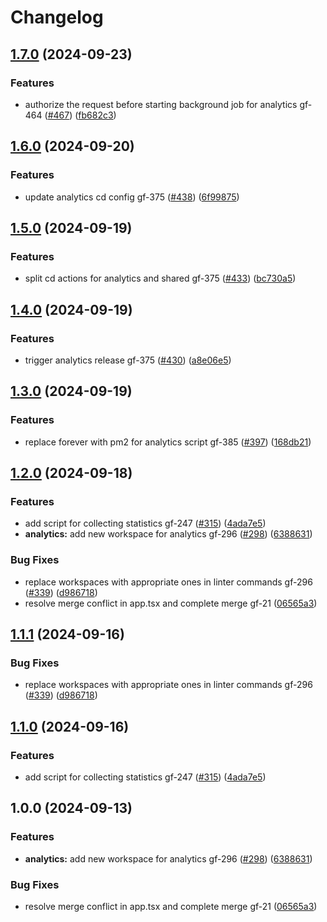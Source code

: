 # Changelog

## [1.7.0](https://github.com/BinaryStudioAcademy/bsa-2024-gitfit/compare/analytics-v1.6.0...analytics-v1.7.0) (2024-09-23)


### Features

* authorize the request before starting background job for analytics gf-464 ([#467](https://github.com/BinaryStudioAcademy/bsa-2024-gitfit/issues/467)) ([fb682c3](https://github.com/BinaryStudioAcademy/bsa-2024-gitfit/commit/fb682c36b7159031475896e12169738756928d6e))

## [1.6.0](https://github.com/BinaryStudioAcademy/bsa-2024-gitfit/compare/analytics-v1.5.0...analytics-v1.6.0) (2024-09-20)


### Features

* update analytics cd config gf-375 ([#438](https://github.com/BinaryStudioAcademy/bsa-2024-gitfit/issues/438)) ([6f99875](https://github.com/BinaryStudioAcademy/bsa-2024-gitfit/commit/6f99875eda4711dbb733e5ddbd6bbc7ea25ec88e))

## [1.5.0](https://github.com/BinaryStudioAcademy/bsa-2024-gitfit/compare/analytics-v1.4.0...analytics-v1.5.0) (2024-09-19)


### Features

* split cd actions for analytics and shared gf-375 ([#433](https://github.com/BinaryStudioAcademy/bsa-2024-gitfit/issues/433)) ([bc730a5](https://github.com/BinaryStudioAcademy/bsa-2024-gitfit/commit/bc730a557f169877536d5421a1ab12c3d0cc8221))

## [1.4.0](https://github.com/BinaryStudioAcademy/bsa-2024-gitfit/compare/analytics-v1.3.0...analytics-v1.4.0) (2024-09-19)


### Features

* trigger analytics release gf-375 ([#430](https://github.com/BinaryStudioAcademy/bsa-2024-gitfit/issues/430)) ([a8e06e5](https://github.com/BinaryStudioAcademy/bsa-2024-gitfit/commit/a8e06e58119001bf9b4e379116af84d0b87c85fe))

## [1.3.0](https://github.com/BinaryStudioAcademy/bsa-2024-gitfit/compare/analytics-v1.2.0...analytics-v1.3.0) (2024-09-19)


### Features

* replace forever with pm2 for analytics script gf-385 ([#397](https://github.com/BinaryStudioAcademy/bsa-2024-gitfit/issues/397)) ([168db21](https://github.com/BinaryStudioAcademy/bsa-2024-gitfit/commit/168db2101a3cac49339c5a10bd847db40a8c406d))

## [1.2.0](https://github.com/BinaryStudioAcademy/bsa-2024-gitfit/compare/analytics-v1.1.1...analytics-v1.2.0) (2024-09-18)


### Features

* add script for collecting statistics gf-247 ([#315](https://github.com/BinaryStudioAcademy/bsa-2024-gitfit/issues/315)) ([4ada7e5](https://github.com/BinaryStudioAcademy/bsa-2024-gitfit/commit/4ada7e54d759ae3ab865d1bd04b4ed1b7d87ce85))
* **analytics:** add new workspace for analytics gf-296 ([#298](https://github.com/BinaryStudioAcademy/bsa-2024-gitfit/issues/298)) ([6388631](https://github.com/BinaryStudioAcademy/bsa-2024-gitfit/commit/638863144608db4eaa22e13a061fa1f6cdb03207))


### Bug Fixes

* replace workspaces with appropriate ones in linter commands gf-296 ([#339](https://github.com/BinaryStudioAcademy/bsa-2024-gitfit/issues/339)) ([d986718](https://github.com/BinaryStudioAcademy/bsa-2024-gitfit/commit/d986718d6ce8a1e7fce270924a4672ba379fd9b6))
* resolve merge conflict in app.tsx and complete merge gf-21 ([06565a3](https://github.com/BinaryStudioAcademy/bsa-2024-gitfit/commit/06565a3a1352499da451e9c8a6c82e6e26c6b1a9))

## [1.1.1](https://github.com/BinaryStudioAcademy/bsa-2024-gitfit/compare/analytics-v1.1.0...analytics-v1.1.1) (2024-09-16)


### Bug Fixes

* replace workspaces with appropriate ones in linter commands gf-296 ([#339](https://github.com/BinaryStudioAcademy/bsa-2024-gitfit/issues/339)) ([d986718](https://github.com/BinaryStudioAcademy/bsa-2024-gitfit/commit/d986718d6ce8a1e7fce270924a4672ba379fd9b6))

## [1.1.0](https://github.com/BinaryStudioAcademy/bsa-2024-gitfit/compare/analytics-v1.0.0...analytics-v1.1.0) (2024-09-16)


### Features

* add script for collecting statistics gf-247 ([#315](https://github.com/BinaryStudioAcademy/bsa-2024-gitfit/issues/315)) ([4ada7e5](https://github.com/BinaryStudioAcademy/bsa-2024-gitfit/commit/4ada7e54d759ae3ab865d1bd04b4ed1b7d87ce85))

## 1.0.0 (2024-09-13)


### Features

* **analytics:** add new workspace for analytics gf-296 ([#298](https://github.com/BinaryStudioAcademy/bsa-2024-gitfit/issues/298)) ([6388631](https://github.com/BinaryStudioAcademy/bsa-2024-gitfit/commit/638863144608db4eaa22e13a061fa1f6cdb03207))


### Bug Fixes

* resolve merge conflict in app.tsx and complete merge gf-21 ([06565a3](https://github.com/BinaryStudioAcademy/bsa-2024-gitfit/commit/06565a3a1352499da451e9c8a6c82e6e26c6b1a9))
